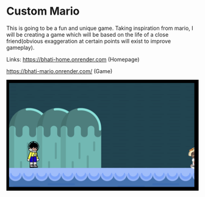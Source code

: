 # Custom Mario

This is going to be a fun and unique game. Taking inspiration from mario, I will be creating a game which will be based on the life of a close friend(obvious exaggeration at certain points will exist to improve gameplay).

Links: https://bhati-home.onrender.com (Homepage)

https://bhati-mario.onrender.com/ (Game)


![Game View](https://github.com/rushil1904/Custom-Mario/blob/main/game/src/media/game_view.png)
